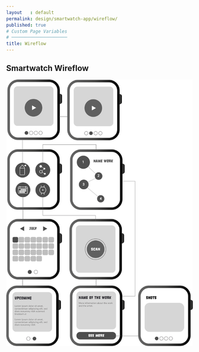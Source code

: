 ```yaml
---
layout   : default
permalink: design/smartwatch-app/wireflow/
published: true
# Custom Page Variables
# ─────────────────────
title: Wireflow
---
```



<h2>Smartwatch Wireflow</h2>
<img src="../../assets/Images/SW_Wire.png">
